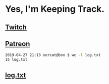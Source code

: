# Yes, I'm Keeping Track.

## [Twitch](https://twitch.tv/ojreeves)
## [Patreon](https://patreon.com/ojreeves)

```bash
2019-04-27 21:13 xorcat@box $ wc -l log.txt
15 log.txt
```

## [log.txt](/log.txt)
